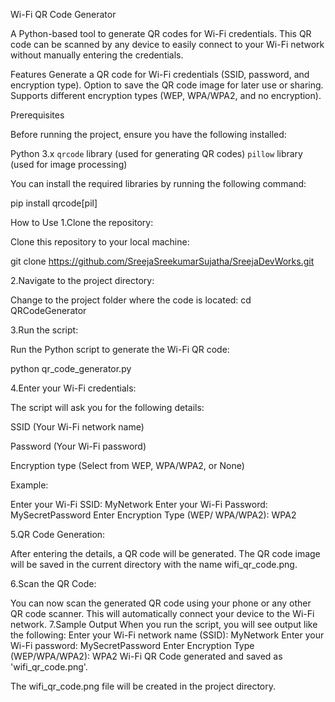 Wi-Fi QR Code Generator

A Python-based tool to generate QR codes for Wi-Fi credentials. This QR code can be scanned by any device to easily connect to your Wi-Fi network without manually entering the credentials.

Features
Generate a QR code for Wi-Fi credentials (SSID, password, and encryption type).
Option to save the QR code image for later use or sharing.
Supports different encryption types (WEP, WPA/WPA2, and no encryption).

Prerequisites

Before running the project, ensure you have the following installed:

Python 3.x
`qrcode` library (used for generating QR codes)
`pillow` library (used for image processing)

You can install the required libraries by running the following command:

pip install qrcode[pil]

How to Use
1.Clone the repository:

Clone this repository to your local machine:

git clone https://github.com/SreejaSreekumarSujatha/SreejaDevWorks.git

2.Navigate to the project directory:

Change to the project folder where the code is located:
cd QRCodeGenerator

3.Run the script:

Run the Python script to generate the Wi-Fi QR code:

python qr_code_generator.py

4.Enter your Wi-Fi credentials:

The script will ask you for the following details:

SSID (Your Wi-Fi network name)

Password (Your Wi-Fi password)

Encryption type (Select from WEP, WPA/WPA2, or None)

Example:

Enter your Wi-Fi SSID: MyNetwork
Enter your Wi-Fi Password: MySecretPassword
Enter Encryption Type (WEP/ WPA/WPA2): WPA2

5.QR Code Generation:

After entering the details, a QR code will be generated. The QR code image will be saved in the current directory with the name wifi_qr_code.png.

6.Scan the QR Code:

You can now scan the generated QR code using your phone or any other QR code scanner. This will automatically connect your device to the Wi-Fi network.
7.Sample Output
When you run the script, you will see output like the following:
Enter your Wi-Fi network name (SSID): MyNetwork
Enter your Wi-Fi password: MySecretPassword
Enter Encryption Type (WEP/WPA/WPA2): WPA2
Wi-Fi QR Code generated and saved as 'wifi_qr_code.png'.

The wifi_qr_code.png file will be created in the project directory.

